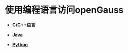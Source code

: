 # 使用编程语言访问openGauss<a name="ZH-CN_TOPIC_0000001210461848"></a>

-   **[C/C++语言](C-C++语言.md)**  

-   **[Java](Java.md)**  

-   **[Python](Python.md)**  

